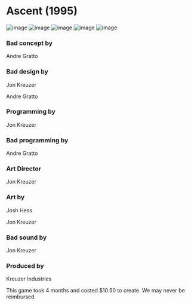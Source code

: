 # Ascent (1995)
![image](https://github.com/Kreuzer-Interactive/Ascent/assets/5874758/061d9363-d468-421d-b7c8-51662edec7b5)
![image](https://github.com/Kreuzer-Interactive/Ascent/assets/5874758/d5d075b6-9700-4e90-b19d-4df861ed25e9)
![image](https://github.com/Kreuzer-Interactive/Ascent/assets/5874758/059462ed-80f5-47c3-80e2-d43493fc95e1)
![image](https://github.com/Kreuzer-Interactive/Ascent/assets/5874758/7bc0e92e-833c-493e-b9c2-145adb72c04f)
![image](https://github.com/Kreuzer-Interactive/Ascent/assets/5874758/3e096b8b-c5ac-4f85-a798-805c7c7cf3a9)


### Bad concept by
  Andre Gratto

### Bad design by
 Jon Kreuzer
 
 Andre Gratto

### Programming by
 Jon Kreuzer

### Bad programming by
 Andre Gratto
 
### Art Director
 Jon Kreuzer

### Art by
 Josh Hess
 
 Jon Kreuzer

### Bad sound by
 Jon Kreuzer

### Produced by
 Kreuzer Industries

This game took 4 months and costed
$10.50 to create. We may never be
reimbursed.
